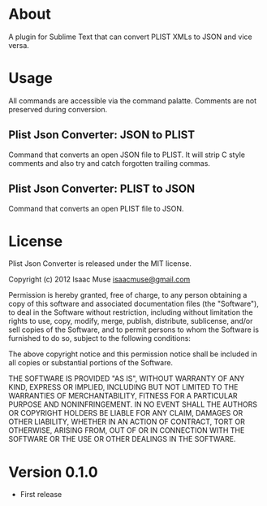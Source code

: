 # About
A plugin for Sublime Text that can convert PLIST XMLs to JSON and vice versa.

# Usage
All commands are accessible via the command palatte.  Comments are not preserved during conversion.

## Plist Json Converter: JSON to PLIST
Command that converts an open JSON file to PLIST.  It will strip C style comments and also try and catch forgotten trailing commas.

## Plist Json Converter: PLIST to JSON
Command that converts an open PLIST file to JSON.

# License

Plist Json Converter is released under the MIT license.

Copyright (c) 2012 Isaac Muse <isaacmuse@gmail.com>

Permission is hereby granted, free of charge, to any person obtaining a copy of this software and associated documentation files (the "Software"), to deal in the Software without restriction, including without limitation the rights to use, copy, modify, merge, publish, distribute, sublicense, and/or sell copies of the Software, and to permit persons to whom the Software is furnished to do so, subject to the following conditions:

The above copyright notice and this permission notice shall be included in all copies or substantial portions of the Software.

THE SOFTWARE IS PROVIDED "AS IS", WITHOUT WARRANTY OF ANY KIND, EXPRESS OR IMPLIED, INCLUDING BUT NOT LIMITED TO THE WARRANTIES OF MERCHANTABILITY, FITNESS FOR A PARTICULAR PURPOSE AND NONINFRINGEMENT. IN NO EVENT SHALL THE AUTHORS OR COPYRIGHT HOLDERS BE LIABLE FOR ANY CLAIM, DAMAGES OR OTHER LIABILITY, WHETHER IN AN ACTION OF CONTRACT, TORT OR OTHERWISE, ARISING FROM, OUT OF OR IN CONNECTION WITH THE SOFTWARE OR THE USE OR OTHER DEALINGS IN THE SOFTWARE.

# Version 0.1.0
- First release
